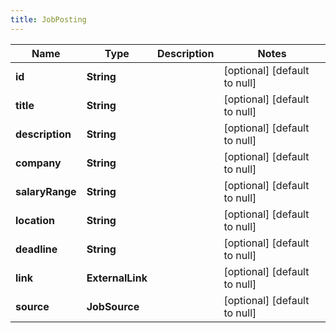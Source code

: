 ```yaml
---
title: JobPosting
---
```



| Name | Type | Description | Notes |
|------------ | ------------- | ------------- | -------------|
| **id** | **String** |  | [optional] [default to null] |
| **title** | **String** |  | [optional] [default to null] |
| **description** | **String** |  | [optional] [default to null] |
| **company** | **String** |  | [optional] [default to null] |
| **salaryRange** | **String** |  | [optional] [default to null] |
| **location** | **String** |  | [optional] [default to null] |
| **deadline** | **String** |  | [optional] [default to null] |
| **link** | **ExternalLink** |  | [optional] [default to null] |
| **source** | **JobSource** |  | [optional] [default to null] |
